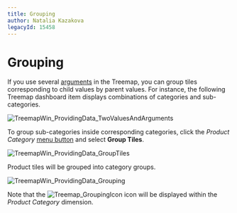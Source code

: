```yaml
---
title: Grouping
author: Natalia Kazakova
legacyId: 15458
---
```

# Grouping
If you use several [arguments](providing-data.md) in the Treemap, you can group tiles corresponding to child values by parent values. For instance, the following Treemap dashboard item displays combinations of categories and sub-categories.

![TreemapWin_ProvidingData_TwoValuesAndArguments](../../../../images/img125485.png)

To group sub-categories inside corresponding categories, click the _Product Category_ [menu button](../../ui-elements/data-items-pane.md) and select **Group Tiles**.

![TreemapWin_ProvidingData_GroupTiles](../../../../images/img125487.png)

Product tiles will be grouped into category groups.

![TreemapWin_ProvidingData_Grouping](../../../../images/img125486.png)

Note that the ![Treemap_GroupingIcon](../../../../images/img125513.png) icon will be displayed within the _Product Category_ dimension.